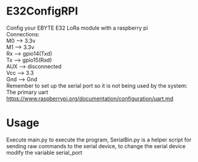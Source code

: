 # E32ConfigRPI
Config your EBYTE E32 LoRa module with a raspberry pi  
Connections:  
M0 --> 3.3v  
M1 --> 3.3v  
Rx --> gpio14(Txd)  
Tx --> gpio15(Rxd)  
AUX --> disconnected  
Vcc --> 3.3  
Gnd --> Gnd  
Remember to set up the serial port so it is not being used by the system:  
The primary uart https://www.raspberrypi.org/documentation/configuration/uart.md

# Usage
Execute main.py to execute the program, SerialBin.py is a helper script for sending raw commands to the serial device,
to change the serial device modify the variable serial_port
